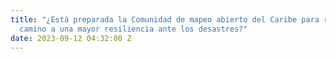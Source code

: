 ```yaml
---
title: "¿Está preparada la Comunidad de mapeo abierto del Caribe para recorrer su
  camino a una mayor resiliencia ante los desastres?"
date: 2023-09-12 04:32:00 Z
---
```


